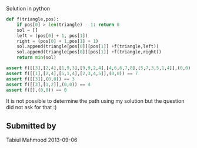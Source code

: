 Solution in python

```python
def f(triangle,pos):
    if pos[0] > len(triangle) - 1: return 0
    sol = []
    left = (pos[0] + 1, pos[1])
    right = (pos[0] + 1,pos[1] + 1) 
    sol.append(triangle[pos[0]][pos[1]] +f(triangle,left))
    sol.append(triangle[pos[0]][pos[1]] +f(triangle,right))
    return min(sol)

assert f([[3],[2,4],[1,9,3],[9,9,2,4],[4,6,6,7,8],[5,7,3,5,1,4]],(0,0)) == 20
assert f([[1],[2,4],[5,1,4],[2,3,4,5]],(0,0)) == 7
assert f([[3]],(0,0)) == 3
assert f([[3],[1,2]],(0,0)) == 4     
assert f([],(0,0)) == 0 
```

It is not possible to determine the path using my solution but the question did
not ask for that :)


## Submitted by

Tabiul Mahmood
2013-09-06
